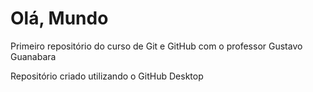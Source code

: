 # Olá, Mundo
 Primeiro repositório do curso de Git e GitHub com o professor Gustavo Guanabara

Repositório criado utilizando o GitHub Desktop